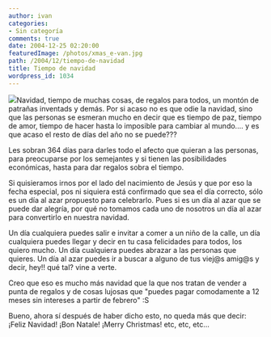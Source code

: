 ```yaml
---
author: ivan
categories:
- Sin categoría
comments: true
date: 2004-12-25 02:20:00
featuredImage: /photos/xmas_e-van.jpg
path: /2004/12/tiempo-de-navidad
title: Tiempo de navidad
wordpress_id: 1034
---
```


[![](https://photos1.blogger.com/img/39/1190/320/xmas_e-van.jpg)](https://photos1.blogger.com/img/39/1190/640/xmas_e-van.jpg)Navidad, tiempo de muchas cosas, de regalos para todos, un montón de patrañas inventads y demás. Por si acaso no es que odie la navidad, sino que las personas se esmeran mucho en decir que es tiempo de paz, tiempo de amor, tiempo de hacer hasta lo imposible para cambiar al mundo.... y es que acaso el resto de días del año no se puede???

Les sobran 364 días para darles todo el afecto que quieran a las personas, para preocuparse por los semejantes y si tienen las posibilidades económicas, hasta para dar regalos sobra el tiempo.

Si quisieramos irnos por el lado del nacimiento de Jesús y que por eso la fecha especial, pos ni siquiera está confirmado que sea el día correcto, sólo es un día al azar propuesto para celebrarlo. Pues si es un día al azar que se puede dar alegría, por qué no tomamos cada uno de nosotros un día al azar para convertirlo en nuestra navidad.

Un día cualquiera puedes salir e invitar a comer a un niño de la calle, un día cualquiera puedes llegar y decir en tu casa felicidades para todos, los quiero mucho. Un día cualquiera puedes abrazar a las personas que quieres. Un día al azar puedes ir a buscar a alguno de tus viej@s amig@s y decir, hey!! qué tal? vine a verte.

Creo que eso es mucho más navidad que la que nos tratan de vender a punta de regalos y de cosas lujosas que "puedes pagar comodamente a 12 meses sin intereses a partir de febrero" :S

Bueno, ahora sí después de haber dicho esto, no queda más que decir:
¡Feliz Navidad!
¡Bon Natale!
¡Merry Christmas!
etc, etc, etc...